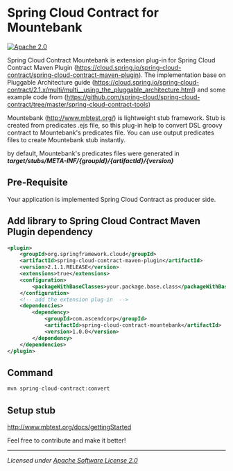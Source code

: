 # Spring Cloud Contract for Mountebank

[![Apache 2.0](https://img.shields.io/github/license/micrometer-metrics/micrometer.svg)](http://www.apache.org/licenses/LICENSE-2.0)

Spring Cloud Contract Mountebank is extension plug-in for Spring Cloud Contract Maven Plugin (https://cloud.spring.io/spring-cloud-contract/spring-cloud-contract-maven-plugin). The implementation base on Pluggable Architecture guide (https://cloud.spring.io/spring-cloud-contract/2.1.x/multi/multi__using_the_pluggable_architecture.html) and some example code from (https://github.com/spring-cloud/spring-cloud-contract/tree/master/spring-cloud-contract-tools)

Mountebank (http://www.mbtest.org/) is lightweight stub framework. Stub is created from predicates .ejs file, so this plug-in help to convert DSL groovy contract to Mountebank's predicates file. You can use output predicates files to create Mountebank stub instantly.

by default, Mountebank's predicates files were generated in ***target/stubs/META-INF/{groupId}/{artifactId}/{version}***



## Pre-Requisite

Your application is implemented Spring Cloud Contract as producer side. 

## Add library to Spring Cloud Contract Maven Plugin dependency

```xml
<plugin>
    <groupId>org.springframework.cloud</groupId>
    <artifactId>spring-cloud-contract-maven-plugin</artifactId>
    <version>2.1.1.RELEASE</version>
    <extensions>true</extensions>
    <configuration>
        <packageWithBaseClasses>your.package.base.class</packageWithBaseClasses>
    </configuration>
    <!-- add the extension plug-in  -->
    <dependencies>
        <dependency>
            <groupId>com.ascendcorp</groupId>
            <artifactId>spring-cloud-contract-mountebank</artifactId>
            <version>1.0.0</version>
        </dependency>
    </dependencies>
</plugin>
```

## Command  

```java
mvn spring-cloud-contract:convert
```

## Setup stub 
http://www.mbtest.org/docs/gettingStarted



Feel free to contribute and make it better!

-------------------------------------
_Licensed under [Apache Software License 2.0](https://www.apache.org/licenses/LICENSE-2.0)_